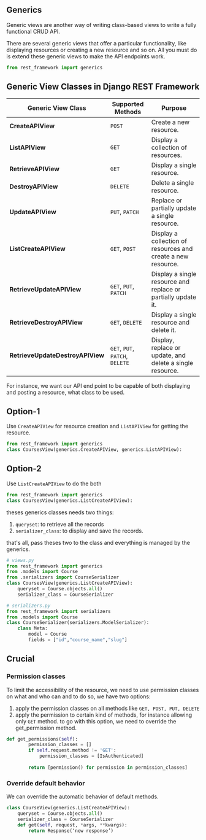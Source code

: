 ## Generics

Generic views are another way of writing class-based views to write a fully functional CRUD API.

There are several generic views that offer a particular functionality, like displaying resources or creating a new resource and so on. All you must do is extend these generic views to make the API endpoints work.

```py
from rest_framework import generics
```

## Generic View Classes in Django REST Framework

| **Generic View Class**           | **Supported Methods**           | **Purpose**                                                   |
| -------------------------------- | ------------------------------- | ------------------------------------------------------------- |
| **CreateAPIView**                | `POST`                          | Create a new resource.                                        |
| **ListAPIView**                  | `GET`                           | Display a collection of resources.                            |
| **RetrieveAPIView**              | `GET`                           | Display a single resource.                                    |
| **DestroyAPIView**               | `DELETE`                        | Delete a single resource.                                     |
| **UpdateAPIView**                | `PUT`, `PATCH`                  | Replace or partially update a single resource.                |
| **ListCreateAPIView**            | `GET`, `POST`                   | Display a collection of resources and create a new resource.  |
| **RetrieveUpdateAPIView**        | `GET`, `PUT`, `PATCH`           | Display a single resource and replace or partially update it. |
| **RetrieveDestroyAPIView**       | `GET`, `DELETE`                 | Display a single resource and delete it.                      |
| **RetrieveUpdateDestroyAPIView** | `GET`, `PUT`, `PATCH`, `DELETE` | Display, replace or update, and delete a single resource.     |

For instance, we want our API end point to be capable of both displaying and posting a resource, what class to be used.

## Option-1

Use `CreateAPIView` for resource creation and `ListAPIView` for getting the resource.

```py
from rest_framework import generics
class CoursesView(generics.CreateAPIView, generics.ListAPIView):


```

## Option-2

Use `ListCreateAPIView` to do the both

```py
from rest_framework import generics
class CoursesView(generics.ListCreateAPIView):


```

theses generics classes needs two things:

1. `queryset`: to retrieve all the records
2. `serializer_class`: to display and save the records.

that's all, pass theses two to the class and everything is managed by the generics.

```py
# views.py
from rest_framework import generics
from .models import Course
from .serializers import CourseSerializer
class CoursesView(generics.ListCreateAPIView):
    queryset = Course.objects.all()
    serializer_class = CourseSerializer
```

```py
# serializers.py
from rest_framework import serializers
from .models import Course
class CourseSerializer(serializers.ModelSerializer):
    class Meta:
        model = Course
        fields = ["id","course_name","slug"]
```

## Crucial

### Permission classes

To limit the accessibility of the resource, we need to use permission classes on what and who can and to do so, we have two options:

1. apply the permission classes on all methods like `GET, POST, PUT, DELETE`
2. apply the permission to certain kind of methods, for instance allowing only `GET` method. to go with this option, we need to override the get_permission method.

```py
def get_permissions(self):
        permission_classes = []
        if self.request.method != 'GET':
            permission_classes = [IsAuthenticated]
           
        return [permission() for permission in permission_classes]
```

### Override default behavior

We can override the automatic behavior of default methods.

```py
class CourseView(generics.ListCreateAPIView):
    queryset = Course.objects.all()
    serializer_class = CourseSerializer
    def get(self, request, *args, **kwargs):
        return Response(‘new response’)
```
